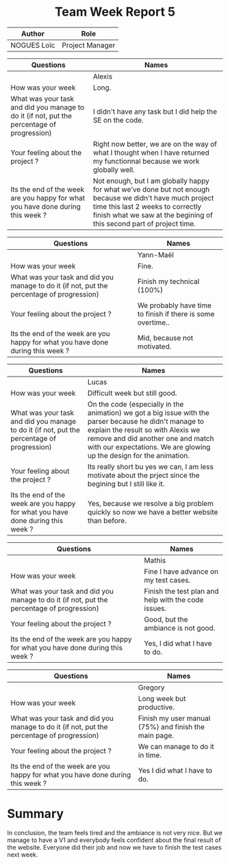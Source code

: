 <h1 align="center"> Team Week Report 5 </h1>

|Author|Role|
|------|----|
|NOGUES Loïc|Project Manager|

| Questions                                                                                  | Names  |
| ------------------------------------------------------------------------------------------ | ------ |
|                                                                                            | Alexis |
| How was your week                                                                          | Long.       |
| What was your task and did you manage to do it (if not, put the percentage of progression) | I didn't have any task but I did help the SE on the code.       |
| Your feeling about the project ?                                                           |Right now better, we are on the way of what I thought when I have returned my functionnal because we work globally well.        |
| Its the end of the week are you happy for what you have done during this week ?              | Not enough, but I am globally happy for what we've done but not enough because we didn't have much project time this last 2 weeks to correctly finish what we saw at the begining of this second part of project time.       |




| Questions                                                                                  | Names     |
| ------------------------------------------------------------------------------------------ | --------- |
|                                                                                            | Yann-Maël |
| How was your week                                                                          | Fine.          |
| What was your task and did you manage to do it (if not, put the percentage of progression) | Finish my technical (100%)         |
| Your feeling about the project ?                                                           | We probably have time to finish if there is some overtime..          |
| Its the end of the week are you happy for what you have done during this week ?              | Mid, because not motivated.          |


| Questions                                                                                  | Names |
| ------------------------------------------------------------------------------------------ | ----- |
|                                                                                            | Lucas |
| How was your week                                                                          | Difficult week but still good.      |
| What was your task and did you manage to do it (if not, put the percentage of progression) | On the code (especially in the animation) we got a big issue with the parser because he didn't manage to explain the result so with Alexis we remove and did another one and match with our expectations. We are glowing up the design for the animation.      |
| Your feeling about the project ?                                                           | Its really short bu yes we can, I am less motivate about the prject since the begining but I still like it.      |
| Its the end of the week are you happy for what you have done during this week ?              | Yes, because we resolve a big problem quickly so now we have a better website than before.      |

| Questions                                                                                  | Names  |
| ------------------------------------------------------------------------------------------ | ------ |
|                                                                                            | Mathis |
| How was your week                                                                          | Fine I have advance on my test cases.       |
| What was your task and did you manage to do it (if not, put the percentage of progression) | Finish the test plan and help with the code issues.       |
| Your feeling about the project ?                                                           | Good, but the ambiance is not good.       |
| Its the end of the week are you happy for what you have done during this week ?              |Yes, I did what I have to do.

| Questions                                                                                  | Names   |
| ------------------------------------------------------------------------------------------ | ------- |
|                                                                                            | Gregory |
| How was your week                                                                          | Long week but productive.         |
| What was your task and did you manage to do it (if not, put the percentage of progression) | Finish my user manual (75%) and finish the main page.        |
| Your feeling about the project ?                                                           | We can manage to do it in time.     |
| Its the end of the week are you happy for what you have done during this week ?              | Yes I did what I have to do.        |  

# Summary
In conclusion, the team feels tired and the ambiance is not very nice. But we manage to have a V1 and everybody feels confident about the final result of the website. Everyone did their job and now we have to finish the test cases next week.